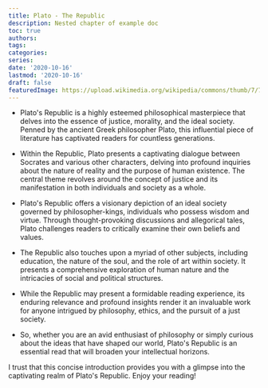 ```yaml
---
title: Plato - The Republic
description: Nested chapter of example doc
toc: true
authors:
tags:
categories:
series:
date: '2020-10-16'
lastmod: '2020-10-16'
draft: false
featuredImage: https://upload.wikimedia.org/wikipedia/commons/thumb/7/7b/Politeia_beginning._Codex_Parisinus_graecus_1807.jpg/800px-Politeia_beginning._Codex_Parisinus_graecus_1807.jpg
---
```


- <link>Plato</link>'s <link>Republic</link> is a highly esteemed philosophical masterpiece that delves into the essence of justice, morality, and the ideal society. Penned by the ancient Greek philosopher <link>Plato</link>, this influential piece of literature has captivated readers for countless generations.

- Within the <link>Republic</link>, <link>Plato</link> presents a captivating dialogue between <link>Socrates</link> and various other characters, delving into profound inquiries about the nature of reality and the purpose of human existence. The central theme revolves around the concept of justice and its manifestation in both individuals and society as a whole.

- <link>Plato</link>'s <link>Republic</link> offers a visionary depiction of an ideal society governed by philosopher-kings, individuals who possess wisdom and virtue. Through thought-provoking discussions and allegorical tales, <link>Plato</link> challenges readers to critically examine their own beliefs and values.

- The <link>Republic</link> also touches upon a myriad of other subjects, including education, the nature of the soul, and the role of art within society. It presents a comprehensive exploration of human nature and the intricacies of social and political structures.

- While the <link>Republic</link> may present a formidable reading experience, its enduring relevance and profound insights render it an invaluable work for anyone intrigued by philosophy, ethics, and the pursuit of a just society.

- So, whether you are an avid enthusiast of philosophy or simply curious about the ideas that have shaped our world, <link>Plato</link>'s <link>Republic</link> is an essential read that will broaden your intellectual horizons.

I trust that this concise introduction provides you with a glimpse into the captivating realm of <link>Plato</link>'s <link>Republic</link>. Enjoy your reading!